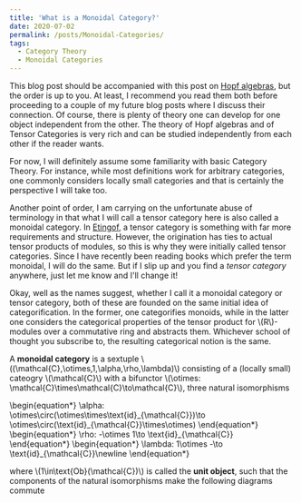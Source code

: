 ```yaml
---
title: 'What is a Monoidal Category?'
date: 2020-07-02
permalink: /posts/Monoidal-Categories/
tags:
  - Category Theory
  - Monoidal Categories
---
```


This blog post should be accompanied with this post on [Hopf algebras](https://almosttrivial.github.io/posts/Hopf-Algebras/), but the order is up to you. At least, I recommend you read them both before proceeding to a couple of my future blog posts where I discuss their connection. Of course, there is plenty of theory one can develop for one object independent from the other. The theory of Hopf algebras and of Tensor Categories is very rich and can be studied independently from each other if the reader wants.

For now, I will definitely assume some familiarity with basic Category Theory. For instance, while most definitions work for arbitrary categories, one commonly considers locally small categories and that is certainly the perspective I will take too.

Another point of order, I am carrying on the unfortunate abuse of terminology in that what I will call a tensor category here is also called a monoidal category. In [Etingof](REFERENCE), a tensor category is something with far more requirements and structure. However, the origination has ties to actual tensor products of modules, so this is why they were initially called tensor categories. Since I have recently been reading books which prefer the term monoidal, I will do the same. But if I slip up and you find a _tensor category_ anywhere, just let me know and I'll change it!

Okay, well as the names suggest, whether I call it a monoidal category or tensor category, both of these are founded on the same initial idea of categorification. In the former, one categorifies monoids, while in the latter one considers the categorical properties of the tensor product for \\(R\\)-modules over a commutative ring and abstracts them. Whichever school of thought you subscribe to, the resulting categorical notion is the same.

A **monoidal category** is a sextuple \\((\mathcal{C},\otimes,1,\alpha,\rho,\lambda)\\) consisting of a (locally small) cateogry \\(\mathcal{C}\\) with a bifunctor \\(\otimes: \mathcal{C}\times\mathcal{C}\to\mathcal{C}\\), three natural isomorphisms

\begin{equation*}
   \alpha: \otimes\circ(\otimes\times\text{id}\_{\mathcal{C}})\to \otimes\circ(\text{id}\_{\mathcal{C}}\times\otimes)
\end{equation*}
\begin{equation*}
   \rho: -\otimes 1\to \text{id}\_{\mathcal{C}}
\end{equation*}
\begin{equation*}
   \lambda: 1\otimes -\to \text{id}\_{\mathcal{C}}\newline
\end{equation*}

where \\(1\in\text{Ob}(\mathcal{C})\\) is called the **unit object**, such that the components of the natural isomorphisms make the following diagrams commute









